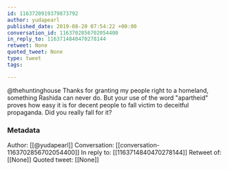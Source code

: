 ```yaml
---
id: 1163720919379873792
author: yudapearl
published_date: 2019-08-20 07:54:22 +00:00
conversation_id: 1163702856702054400
in_reply_to: 1163714840470278144
retweet: None
quoted_tweet: None
type: tweet
tags:

---
```


@thehuntinghouse Thanks for granting my people right to a homeland, something Rashida can never do. But your use of the word "apartheid" proves how easy it is for decent people to fall victim to deceitful propaganda. Did you really fall for it?

### Metadata

Author: [[@yudapearl]]
Conversation: [[conversation-1163702856702054400]]
In reply to: [[1163714840470278144]]
Retweet of: [[None]]
Quoted tweet: [[None]]
